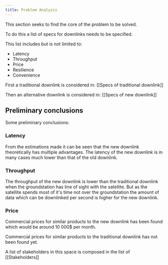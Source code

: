 ```yaml
---
title: Problem Analysis
---
```

This section seeks to find the core of the problem to be solved. 

To do this a list of specs for downlinks needs to be specified. 

This list includes but is not limited to: 
- Latency
- Throughput
- Price 
- Resilience 
- Convenience

First a traditional downlink is considered in: [[Specs of traditional downlink]]

Then an alternative downlink is considered in: [[Specs of new downlink]]
## Preliminary conclusions 
Some preliminary conclusions: 

### Latency
From the estimations made it can be seen that the new downlink theoretically has multiple advantages. The latency of the new downlink is in many cases much lower than that of the old downlink. 

### Throughput
The throughput of the new downlink is lower than the traditional downlink when the groundstation has line of sight with the satellite. But as the satellite spends most of it's time not over the groundstation the amount of data which can be downlinked per second is higher for the new downlink. 

### Price 

Commercial prices for similar products to the new downlink has been found which would be around 10 000$ per month. 

Commercial prices for similar products to the traditional downlink has not been found yet.




A list of stakeholders in this space is composed in the list of [[Stakeholders]]